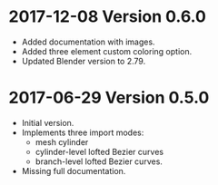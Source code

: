 # 2017-12-08 Version 0.6.0

- Added documentation with images.
- Added three element custom coloring option.
- Updated Blender version to 2.79.

# 2017-06-29 Version 0.5.0

- Initial version.
- Implements three import modes:
	- mesh cylinder
	- cylinder-level lofted Bezier curves
	- branch-level lofted Bezier curves.
- Missing full documentation.